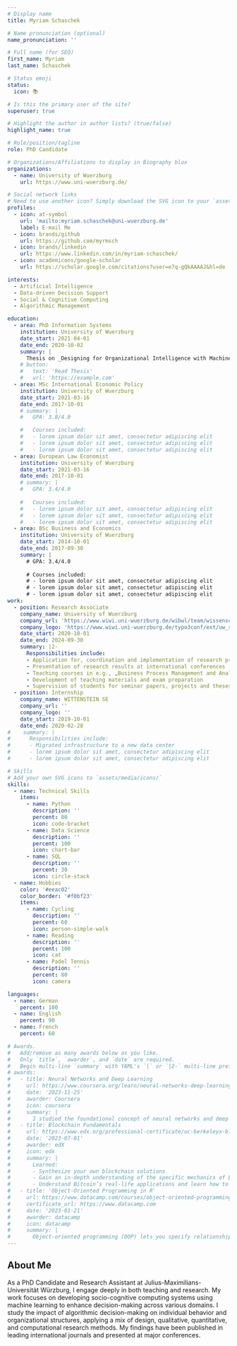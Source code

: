 ```yaml
---
# Display name
title: Myriam Schaschek

# Name pronunciation (optional)
name_pronunciation: ''

# Full name (for SEO)
first_name: Myriam
last_name: Schaschek

# Status emoji
status:
  icon: 📚

# Is this the primary user of the site?
superuser: true

# Highlight the author in author lists? (true/false)
highlight_name: true

# Role/position/tagline
role: PhD Candidate

# Organizations/Affiliations to display in Biography blox
organizations:
  - name: University of Wuerzburg
    url: https://www.uni-wuerzburg.de/

# Social network links
# Need to use another icon? Simply download the SVG icon to your `assets/media/icons/` folder.
profiles:
  - icon: at-symbol
    url: 'mailto:myriam.schaschek@uni-wuerzburg.de'
    label: E-mail Me
  - icon: brands/github
    url: https://github.com/myrmsch
  - icon: brands/linkedin
    url: https://www.linkedin.com/in/myriam-schaschek/
  - icon: academicons/google-scholar
    url: https://scholar.google.com/citations?user=e7q-gQkAAAAJ&hl=de

interests:
  - Artificial Intelligence
  - Data-driven Decision Support
  - Social & Cognitive Computing
  - Algorithmic Management

education:
  - area: PhD Information Systems
    institution: University of Wuerzburg
    date_start: 2021-04-01
    date_end: 2020-10-02
    summary: |
      Thesis on _Designing for Organizational Intelligence with Machine Learning_. Supervised by [Prof. Dr. Axel Winkelmann](https://www.wiwi.uni-wuerzburg.de/wibwl/team/lehrstuhlinhaber/). Presented papers at 3 international conferences in information systems. Contributions being published in leading information systems journals.
    # button:
    #   text: 'Read Thesis'
    #   url: 'https://example.com'
  - area: MSc International Economic Policy
    institution: University of Wuerzburg
    date_start: 2021-03-16
    date_end: 2017-10-01 
    # summary: |
    #   GPA: 3.8/4.0

    #   Courses included:
    #   - lorem ipsum dolor sit amet, consectetur adipiscing elit
    #   - lorem ipsum dolor sit amet, consectetur adipiscing elit
    #   - lorem ipsum dolor sit amet, consectetur adipiscing elit
  - area: European Law Economist
    institution: University of Wuerzburg
    date_start: 2021-03-16
    date_end: 2017-10-01 
    # summary: |
    #   GPA: 3.4/4.0
      
    #   Courses included:
    #   - lorem ipsum dolor sit amet, consectetur adipiscing elit
    #   - lorem ipsum dolor sit amet, consectetur adipiscing elit
    #   - lorem ipsum dolor sit amet, consectetur adipiscing elit
  - area: BSc Business and Economics
    institution: University of Wuerzburg
    date_start: 2014-10-01 
    date_end: 2017-09-30
    summary: |
      # GPA: 3.4/4.0
      
      # Courses included:
      # - lorem ipsum dolor sit amet, consectetur adipiscing elit
      # - lorem ipsum dolor sit amet, consectetur adipiscing elit
      # - lorem ipsum dolor sit amet, consectetur adipiscing elit
work:
  - position: Research Associate
    company_name: University of Wuerzburg
    company_url: 'https://www.wiwi.uni-wuerzburg.de/wibwl/team/wissenschaftliche-mitarbeiter/myriam-schaschek/'
    company_logo: 'https://www.wiwi.uni-wuerzburg.de/typo3conf/ext/uw_sitepackage/Resources/Public/Images/uni-wuerzburg-logo.svg'
    date_start: 2020-10-01
    date_end: 2024-09-30
    summary: |2-
      Responsibilities include:
      - Application for, coordination and implementation of research projects
      - Presentation of research results at international conferences
      - Teaching courses in e.g., „Business Process Management and Analytics“
      - Development of teaching materials and exam preparation
      - Supervision of students for seminar papers, projects and theses
  - position: Internship
    company_name: WITTENSTEIN SE
    company_url: ''
    company_logo: ''
    date_start: 2019-10-01
    date_end: 2020-02-28
#    summary: |
#      Responsibilities include:
#      - Migrated infrastructure to a new data center
#      - lorem ipsum dolor sit amet, consectetur adipiscing elit
#      - lorem ipsum dolor sit amet, consectetur adipiscing elit

# Skills
# Add your own SVG icons to `assets/media/icons/`
skills:
  - name: Technical Skills
    items:
      - name: Python
        description: ''
        percent: 80
        icon: code-bracket
      - name: Data Science
        description: ''
        percent: 100
        icon: chart-bar
      - name: SQL
        description: ''
        percent: 30
        icon: circle-stack
  - name: Hobbies
    color: '#eeac02'
    color_border: '#f0bf23'
    items:
      - name: Cycling
        description: ''
        percent: 60
        icon: person-simple-walk
      - name: Reading
        description: ''
        percent: 100
        icon: cat
      - name: Padel Tennis
        description: ''
        percent: 80
        icon: camera

languages:
  - name: German
    percent: 100
  - name: English
    percent: 90
  - name: French
    percent: 60

# Awards.
#   Add/remove as many awards below as you like.
#   Only `title`, `awarder`, and `date` are required.
#   Begin multi-line `summary` with YAML's `|` or `|2-` multi-line prefix and indent 2 spaces below.
# awards:
#   - title: Neural Networks and Deep Learning
#     url: https://www.coursera.org/learn/neural-networks-deep-learning
#     date: '2023-11-25'
#     awarder: Coursera
#     icon: coursera
#     summary: |
#       I studied the foundational concept of neural networks and deep learning. By the end, I was familiar with the significant technological trends driving the rise of deep learning; build, train, and apply fully connected deep neural networks; implement efficient (vectorized) neural networks; identify key parameters in a neural network’s architecture; and apply deep learning to your own applications.
#   - title: Blockchain Fundamentals
#     url: https://www.edx.org/professional-certificate/uc-berkeleyx-blockchain-fundamentals
#     date: '2023-07-01'
#     awarder: edX
#     icon: edx
#     summary: |
#       Learned:
#       - Synthesize your own blockchain solutions
#       - Gain an in-depth understanding of the specific mechanics of Bitcoin
#       - Understand Bitcoin’s real-life applications and learn how to attack and destroy Bitcoin, Ethereum, smart contracts and Dapps, and alternatives to Bitcoin’s Proof-of-Work consensus algorithm
#   - title: 'Object-Oriented Programming in R'
#     url: https://www.datacamp.com/courses/object-oriented-programming-with-s3-and-r6-in-r
#     certificate_url: https://www.datacamp.com
#     date: '2023-01-21'
#     awarder: datacamp
#     icon: datacamp
#     summary: |
#       Object-oriented programming (OOP) lets you specify relationships between functions and the objects that they can act on, helping you manage complexity in your code. This is an intermediate level course, providing an introduction to OOP, using the S3 and R6 systems. S3 is a great day-to-day R programming tool that simplifies some of the functions that you write. R6 is especially useful for industry-specific analyses, working with web APIs, and building GUIs.
---
```


## About Me

<!-- Myriam Schaschek is a PhD Candidate at the University of Wuerzburg. Her research interests include artificial intelligence, data-driven decision making and social & cognitive computing systems.  -->

As a PhD Candidate and Research Assistant at Julius-Maximilians-Universität Würzburg, I engage deeply in both teaching and research. My work focuses on developing socio-cognitive computing systems using machine learning to enhance decision-making across various domains. I study the impact of algorithmic decision-making on individual behavior and organizational structures, applying a mix of design, qualitative, quantitative, and computational research methods. My findings have been published in leading international journals and presented at major conferences.